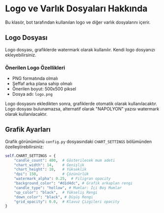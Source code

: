 # Logo ve Varlık Dosyaları Hakkında

Bu klasör, bot tarafından kullanılan logo ve diğer varlık dosyalarını içerir.

## Logo Dosyası

Logo dosyası, grafiklerde watermark olarak kullanılır. Kendi logo dosyanızı ekleyebilirsiniz.

### Önerilen Logo Özellikleri

- PNG formatında olmalı
- Şeffaf arka plana sahip olmalı
- Önerilen boyut: 500x500 piksel
- Dosya adı: `logo.png`

Logo dosyasını ekledikten sonra, grafiklerde otomatik olarak kullanılacaktır. Logo dosyası bulunamazsa, alternatif olarak "NAPOLYON" yazısı watermark olarak kullanılacaktır.

## Grafik Ayarları

Grafik görünümünü `config.py` dosyasındaki `CHART_SETTINGS` bölümünden özelleştirebilirsiniz:

```python
self.CHART_SETTINGS = {
    "candle_count": 400,  # Gösterilecek mum adeti
    "chart_width": 14,    # Genişlik
    "chart_height": 10,   # Yükseklik
    "dpi": 150,           # Çözünürlük
    "watermark_alpha": 0.25,  # Filigran opacity
    "background_color": "#d1d4dc", # Grafik arkaplan rengi
    "candle_type": "hollow", # Mumlar: İçi Boş Mumlar
    "up_color": "black",  # Yükseliş Rengi
    "down_color": "black", # Düşüş Rengi
    "grid_opacity": 0.0,  # Klavuz Çizgileri opacity
}
```
